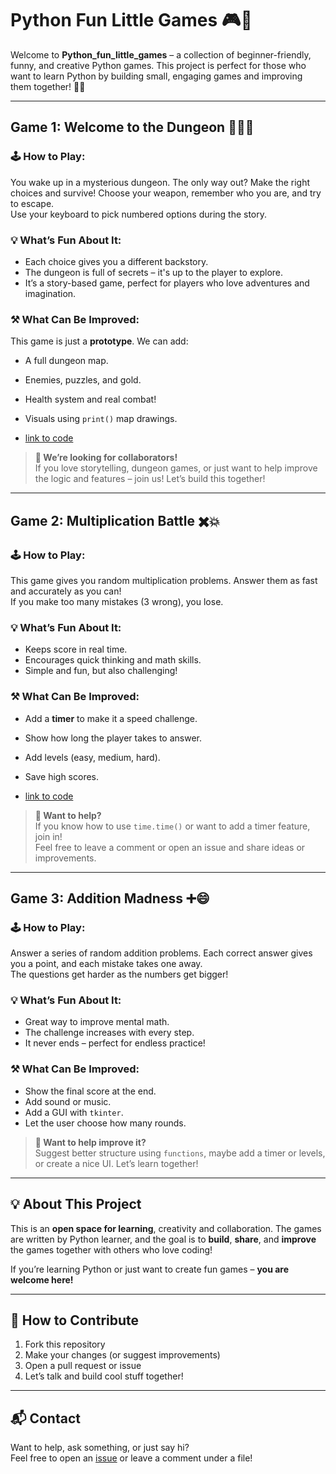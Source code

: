 # Python Fun Little Games 🎮🐍

Welcome to **Python_fun_little_games** – a collection of beginner-friendly, funny, and creative Python games. This project is perfect for those who want to learn Python by building small, engaging games and improving them together! 🧠✨

---

## Game 1: **Welcome to the Dungeon** 🧟‍♂️🔪

### 🕹 How to Play:
You wake up in a mysterious dungeon. The only way out? Make the right choices and survive! Choose your weapon, remember who you are, and try to escape.  
Use your keyboard to pick numbered options during the story.

### 💡 What’s Fun About It:
- Each choice gives you a different backstory.
- The dungeon is full of secrets – it's up to the player to explore.
- It’s a story-based game, perfect for players who love adventures and imagination.

### ⚒️ What Can Be Improved:
This game is just a **prototype**. We can add:
- A full dungeon map.
- Enemies, puzzles, and gold.
- Health system and real combat!
- Visuals using `print()` map drawings.

- [link to code](https://github.com/Daniel-Gamov/Python_fun_litle_games/blob/main/Python_games/Dungeon%20game.py)

> **👥 We’re looking for collaborators!**  
> If you love storytelling, dungeon games, or just want to help improve the logic and features – join us! Let’s build this together!

---

## Game 2: **Multiplication Battle** ✖️💥

### 🕹 How to Play:
This game gives you random multiplication problems. Answer them as fast and accurately as you can!  
If you make too many mistakes (3 wrong), you lose.

### 💡 What’s Fun About It:
- Keeps score in real time.
- Encourages quick thinking and math skills.
- Simple and fun, but also challenging!

### ⚒️ What Can Be Improved:
- Add a **timer** to make it a speed challenge.
- Show how long the player takes to answer.
- Add levels (easy, medium, hard).
- Save high scores.

- [link to code](https://github.com/Daniel-Gamov/Python_fun_litle_games/blob/main/Python_games/Multiplication_Table.py)

> **👥 Want to help?**  
> If you know how to use `time.time()` or want to add a timer feature, join in!  
> Feel free to leave a comment or open an issue and share ideas or improvements.  

---

## Game 3: **Addition Madness** ➕😄

### 🕹 How to Play:
Answer a series of random addition problems. Each correct answer gives you a point, and each mistake takes one away.  
The questions get harder as the numbers get bigger!

### 💡 What’s Fun About It:
- Great way to improve mental math.
- The challenge increases with every step.
- It never ends – perfect for endless practice!

### ⚒️ What Can Be Improved:
- Show the final score at the end.
- Add sound or music.
- Add a GUI with `tkinter`.
- Let the user choose how many rounds.

> **💬 Want to help improve it?**  
> Suggest better structure using `functions`, maybe add a timer or levels, or create a nice UI. Let’s learn together!

---

## 💡 About This Project

This is an **open space for learning**, creativity and collaboration. The games are written by Python learner, and the goal is to **build**, **share**, and **improve** the games together with others who love coding!

If you’re learning Python or just want to create fun games – **you are welcome here!**

---

## 🤝 How to Contribute

1. Fork this repository
2. Make your changes (or suggest improvements)
3. Open a pull request or issue
4. Let’s talk and build cool stuff together!

---

## 📬 Contact

Want to help, ask something, or just say hi?  
Feel free to open an [issue](https://github.com/your-username/Python_fun_little_games/issues) or leave a comment under a file!

